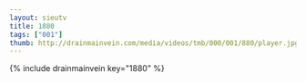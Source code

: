 ```yaml
--- 
layout: sieutv
title: 1880
tags: ["001"]
thumb: http://drainmainvein.com/media/videos/tmb/000/001/880/player.jpg
---
```

{% include drainmainvein key="1880" %} 
